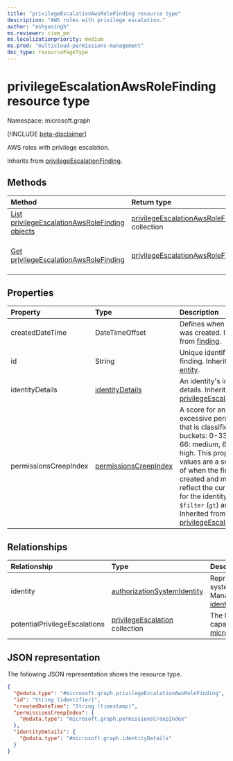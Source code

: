 ```yaml
---
title: "privilegeEscalationAwsRoleFinding resource type"
description: "AWS roles with privilege escalation."
author: "ashyasingh"
ms.reviewer: ciem_pm
ms.localizationpriority: medium
ms.prod: "multicloud-permissions-management"
doc_type: resourcePageType
---
```


# privilegeEscalationAwsRoleFinding resource type

Namespace: microsoft.graph

[!INCLUDE [beta-disclaimer](../../includes/beta-disclaimer.md)]

AWS roles with privilege escalation.

Inherits from [privilegeEscalationFinding](../resources/privilegeescalationfinding.md).

## Methods
|Method|Return type|Description|
|:---|:---|:---|
|[List privilegeEscalationAwsRoleFinding objects](../api/privilegeescalationawsrolefinding-list.md)|[privilegeEscalationAwsRoleFinding](../resources/privilegeescalationawsrolefinding.md) collection|Get a list of the [privilegeEscalationAwsRoleFinding](../resources/privilegeescalationawsrolefinding.md) objects and their properties.|
|[Get privilegeEscalationAwsRoleFinding](../api/privilegeescalationawsrolefinding-get.md)|[privilegeEscalationAwsRoleFinding](../resources/privilegeescalationawsrolefinding.md)|Read the properties and relationships of a [privilegeEscalationAwsRoleFinding](../resources/privilegeescalationawsrolefinding.md) object.|

## Properties
|Property|Type|Description|
|:---|:---|:---|
|createdDateTime|DateTimeOffset|Defines when the finding was created. Inherited from [finding](../resources/finding.md).|
|id|String|Unique identifier for the finding. Inherited from [entity](../resources/entity.md).|
|identityDetails| [identityDetails](../resources/identitydetails.md)|An identity's information details. Inherited from [privilegeEscalationFinding](../resources/privilegeescalationfinding.md).|
|permissionsCreepIndex|[permissionsCreepIndex](../resources/permissionscreepindex.md)|A score for an identity's excessive permissions that is classified into three buckets: 0-33: low, 34-66: medium, 67-100: high. This property and its values are a snapshot as of when the finding was created and might not reflect the current score for the identity. Supports `$filter` (`gt`) and `$orderby`. Inherited from [privilegeEscalationFinding](../resources/privilegeescalationfinding.md).|

## Relationships
|Relationship|Type|Description|
|:---|:---|:---|
|identity|[authorizationSystemIdentity](../resources/authorizationsystemidentity.md)|Represents an identity in an authorization system onboarded to Permissions Management. Inherited from [identityFinding](../resources/identityfinding.md). Autoexpanded by default.|
|potentialPrivilegeEscalations|[privilegeEscalation](../resources/privilegeescalation.md) collection|The list of escalations that the identity is capable of performing. Inherited from [microsoft.graph.privilegeEscalationFinding](../resources/privilegeescalationfinding.md)|

## JSON representation
The following JSON representation shows the resource type.
<!-- {
  "blockType": "resource",
  "keyProperty": "id",
  "@odata.type": "microsoft.graph.privilegeEscalationAwsRoleFinding",
  "baseType": "microsoft.graph.privilegeEscalationFinding",
  "openType": false
}
-->
``` json
{
  "@odata.type": "#microsoft.graph.privilegeEscalationAwsRoleFinding",
  "id": "String (identifier)",
  "createdDateTime": "String (timestamp)",
  "permissionsCreepIndex": {
    "@odata.type": "microsoft.graph.permissionsCreepIndex"
  },
  "identityDetails": {
    "@odata.type": "#microsoft.graph.identityDetails"
  }
}
```

